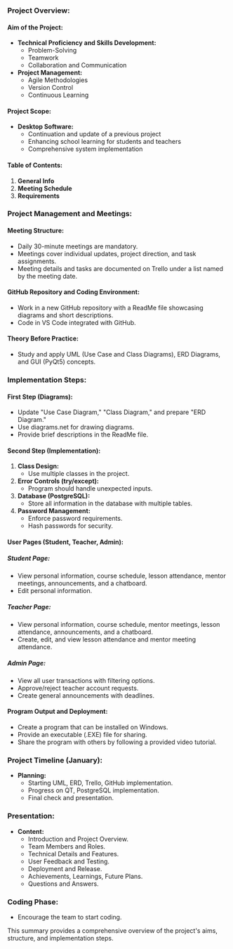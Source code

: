
### Project Overview:

#### Aim of the Project:
- **Technical Proficiency and Skills Development:**
  - Problem-Solving
  - Teamwork
  - Collaboration and Communication
- **Project Management:**
  - Agile Methodologies
  - Version Control
  - Continuous Learning

#### Project Scope:
- **Desktop Software:**
  - Continuation and update of a previous project
  - Enhancing school learning for students and teachers
  - Comprehensive system implementation

#### Table of Contents:
1. **General Info**
2. **Meeting Schedule**
3. **Requirements**

### Project Management and Meetings:

#### Meeting Structure:
- Daily 30-minute meetings are mandatory.
- Meetings cover individual updates, project direction, and task assignments.
- Meeting details and tasks are documented on Trello under a list named by the meeting date.

#### GitHub Repository and Coding Environment:
- Work in a new GitHub repository with a ReadMe file showcasing diagrams and short descriptions.
- Code in VS Code integrated with GitHub.

#### Theory Before Practice:
- Study and apply UML (Use Case and Class Diagrams), ERD Diagrams, and GUI (PyQt5) concepts.

### Implementation Steps:

#### First Step (Diagrams):
- Update "Use Case Diagram," "Class Diagram," and prepare "ERD Diagram."
- Use diagrams.net for drawing diagrams.
- Provide brief descriptions in the ReadMe file.

#### Second Step (Implementation):
1. **Class Design:**
   - Use multiple classes in the project.
2. **Error Controls (try/except):**
   - Program should handle unexpected inputs.
3. **Database (PostgreSQL):**
   - Store all information in the database with multiple tables.
4. **Password Management:**
   - Enforce password requirements.
   - Hash passwords for security.

#### User Pages (Student, Teacher, Admin):

##### Student Page:
- View personal information, course schedule, lesson attendance, mentor meetings, announcements, and a chatboard.
- Edit personal information.

##### Teacher Page:
- View personal information, course schedule, mentor meetings, lesson attendance, announcements, and a chatboard.
- Create, edit, and view lesson attendance and mentor meeting attendance.

##### Admin Page:
- View all user transactions with filtering options.
- Approve/reject teacher account requests.
- Create general announcements with deadlines.

#### Program Output and Deployment:
- Create a program that can be installed on Windows.
- Provide an executable (.EXE) file for sharing.
- Share the program with others by following a provided video tutorial.

### Project Timeline (January):
- **Planning:**
  - Starting UML, ERD, Trello, GitHub implementation.
  - Progress on QT, PostgreSQL implementation.
  - Final check and presentation.

### Presentation:
- **Content:**
  - Introduction and Project Overview.
  - Team Members and Roles.
  - Technical Details and Features.
  - User Feedback and Testing.
  - Deployment and Release.
  - Achievements, Learnings, Future Plans.
  - Questions and Answers.

### Coding Phase:
- Encourage the team to start coding.

This summary provides a comprehensive overview of the project's aims, structure, and implementation steps.
